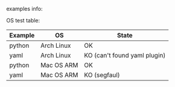 examples info:

OS test table:

|Example | OS| State |
|--------|---|-------|
|python|Arch Linux|OK|
|yaml|Arch Linux|KO (can't found yaml plugin)| 
|python|Mac OS ARM|OK| 
|yaml|Mac OS ARM|KO (segfaul)|
